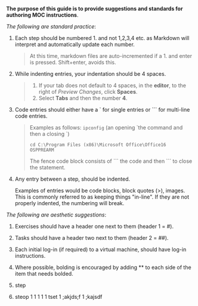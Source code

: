 **The purpose of this guide is to provide suggestions and standards for authoring MOC instructions**.

_The following are standard practice_:

1. Each step should be numbered 1. and not 1,2,3,4 etc. as Markdown will interpret and automatically update each number. 

	>At this time, markdown files are auto-incremented if a 1\. and enter is pressed. Shift+enter, avoids this. 
	
1. While indenting entries, your indentation should be 4 spaces. 
	> 1. If your tab does not default to 4 spaces, in the **editor**, to the right of *Preview Changes*, click **Spaces**. 
	> 1. Select **Tabs** and then the number **4**. 
	
1. Code entries should either have a \` for single entries or \`\`\` for multi-line code entries. 

    >Examples as follows:
    > `ipconfig` (an opening \`the command and then a closing \`)
    > 
    > ```
    > cd C:\Program Files (x86)\Microsoft Office\Office16
    > OSPPREARM
    > ```
    > The fence code block consists of \``` the code and then \``` to close the statement. 
  
1. Any entry between a step, should be indented.  

    Examples of entries would be code blocks, block quotes (>), images.  This is commonly referred to as keeping things "in-line".  If they are not properly indented, the numbering will break. 
    
_The following are aesthetic suggestions_:

1. Exercises should have a header one next to them (header 1 = #). 
1. Tasks should have a header two next to them (header 2 = ##). 
1. Each initial log-in (if required) to a virtual machine, should have log-in instructions. 
1. Where possible, bolding is encouraged by adding ** to each side of the item that needs bolded. 

1. step
1. steop 
1
1
1
1
1 tset
1 ;akjds;f
1 ;kajsdf


